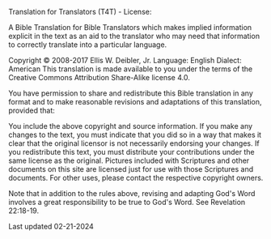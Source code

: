 Translation for Translators (T4T) - License:

A Bible Translation for Bible Translators which makes implied information explicit in the text as an aid to the translator who may need that information to correctly translate into a particular language.

Copyright © 2008-2017 Ellis W. Deibler, Jr.
Language: English
Dialect: American
This translation is made available to you under the terms of the Creative Commons Attribution Share-Alike license 4.0.

You have permission to share and redistribute this Bible translation in any format and to make reasonable revisions and adaptations of this translation, provided that:

You include the above copyright and source information.
If you make any changes to the text, you must indicate that you did so in a way that makes it clear that the original licensor is not necessarily endorsing your changes.
If you redistribute this text, you must distribute your contributions under the same license as the original.
Pictures included with Scriptures and other documents on this site are licensed just for use with those Scriptures and documents. For other uses, please contact the respective copyright owners.

Note that in addition to the rules above, revising and adapting God's Word involves a great responsibility to be true to God's Word. See Revelation 22:18-19.

Last updated 02-21-2024